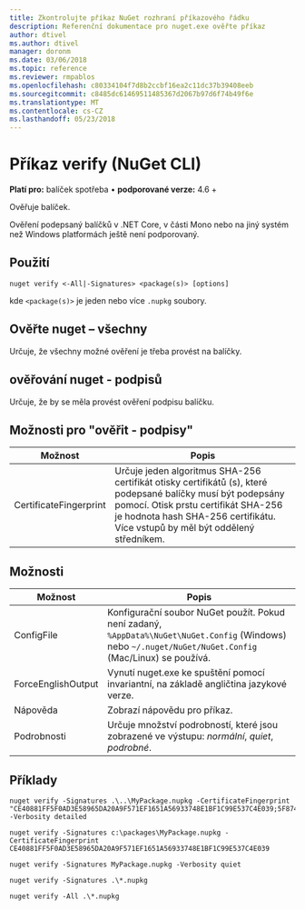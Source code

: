 ```yaml
---
title: Zkontrolujte příkaz NuGet rozhraní příkazového řádku
description: Referenční dokumentace pro nuget.exe ověřte příkaz
author: dtivel
ms.author: dtivel
manager: doronm
ms.date: 03/06/2018
ms.topic: reference
ms.reviewer: rmpablos
ms.openlocfilehash: c80334104f7d8b2ccbf16ea2c11dc37b39408eeb
ms.sourcegitcommit: c8485dc61469511485367d2067b97d6f74b49f6e
ms.translationtype: MT
ms.contentlocale: cs-CZ
ms.lasthandoff: 05/23/2018
---
```

# <a name="verify-command-nuget-cli"></a>Příkaz verify (NuGet CLI)

**Platí pro:** balíček spotřeba &bullet; **podporované verze:** 4.6 +

Ověřuje balíček.

Ověření podepsaný balíčků v .NET Core, v části Mono nebo na jiný systém než Windows platformách ještě není podporovaný.

## <a name="usage"></a>Použití

```cli
nuget verify <-All|-Signatures> <package(s)> [options]
```

kde `<package(s)>` je jeden nebo více `.nupkg` soubory.

## <a name="nuget-verify--all"></a>Ověřte nuget – všechny

Určuje, že všechny možné ověření je třeba provést na balíčky.

## <a name="nuget-verify--signatures"></a>ověřování nuget - podpisů

Určuje, že by se měla provést ověření podpisu balíčku.

## <a name="options-for-verify--signatures"></a>Možnosti pro "ověřit - podpisy"

| Možnost | Popis |
| --- | --- |
| CertificateFingerprint | Určuje jeden algoritmus SHA-256 certifikát otisky certifikátů (s), které podepsané balíčky musí být podepsány pomocí. Otisk prstu certifikát SHA-256 je hodnota hash SHA-256 certifikátu. Více vstupů by měl být oddělený středníkem. |

## <a name="options"></a>Možnosti

| Možnost | Popis |
| --- | --- |
| ConfigFile | Konfigurační soubor NuGet použít. Pokud není zadaný, `%AppData%\NuGet\NuGet.Config` (Windows) nebo `~/.nuget/NuGet/NuGet.Config` (Mac/Linux) se používá.|
| ForceEnglishOutput | Vynutí nuget.exe ke spuštění pomocí invariantní, na základě angličtina jazykové verze. |
| Nápověda | Zobrazí nápovědu pro příkaz. |
| Podrobnosti | Určuje množství podrobností, které jsou zobrazené ve výstupu: *normální*, *quiet*, *podrobné*. |

## <a name="examples"></a>Příklady

```cli
nuget verify -Signatures .\..\MyPackage.nupkg -CertificateFingerprint "CE40881FF5F0AD3E58965DA20A9F571EF1651A56933748E1BF1C99E537C4E039;5F874AAF47BCB268A19357364E7FBB09D6BF9E8A93E1229909AC5CAC865802E2" -Verbosity detailed

nuget verify -Signatures c:\packages\MyPackage.nupkg -CertificateFingerprint CE40881FF5F0AD3E58965DA20A9F571EF1651A56933748E1BF1C99E537C4E039

nuget verify -Signatures MyPackage.nupkg -Verbosity quiet

nuget verify -Signatures .\*.nupkg

nuget verify -All .\*.nupkg

```